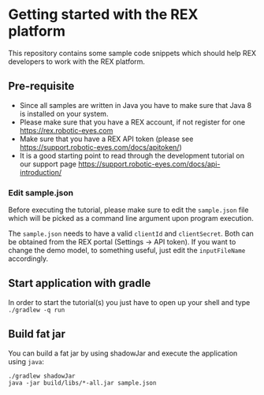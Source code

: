 # Getting started with the REX platform

This repository contains some sample code snippets which should help REX developers to work with the REX platform.

## Pre-requisite

* Since all samples are written in Java you have to make sure that Java 8 is installed on your system.
* Please make sure that you have a REX account, if not register for one https://rex.robotic-eyes.com
* Make sure that you have a REX API token (please see https://support.robotic-eyes.com/docs/apitoken/)
* It is a good starting point to read through the development tutorial on our support page https://support.robotic-eyes.com/docs/api-introduction/

### Edit sample.json

Before executing the tutorial, please make sure to edit the `sample.json` file which will be picked as a command line
argument upon program execution.

The `sample.json` needs to have a valid `clientId` and `clientSecret`. Both can be obtained from the REX portal (Settings -> API token).
If you want to change the demo model, to something useful, just edit the `inputFileName` accordingly.

## Start application with gradle

In order to start the tutorial(s) you just have to open up your shell and type `./gradlew -q run`

## Build fat jar

You can build a fat jar by using shadowJar and execute the application using `java`:

```
./gradlew shadowJar
java -jar build/libs/*-all.jar sample.json
```
